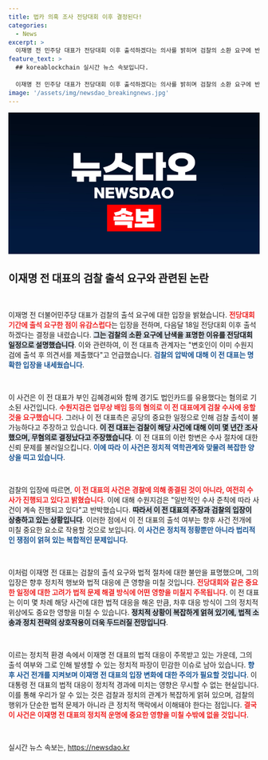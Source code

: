 ```yaml
---
title: 법카 의혹 조사 전당대회 이후 결정된다!
categories:
  - News
excerpt: >
  이재명 전 민주당 대표가 전당대회 이후 출석하겠다는 의사를 밝히며 검찰의 소환 요구에 반발했다. 법인카드 유용 의혹에 대한 논란 속, 검찰과의 긴장 관계가 어떻게 풀릴지 주목된다.
feature_text: >
  ## koreablockchain 실시간 뉴스 속보입니다.

  이재명 전 민주당 대표가 전당대회 이후 출석하겠다는 의사를 밝히며 검찰의 소환 요구에 반발했다. 법인카드 유용 의혹에 대한 논란 속, 검찰과의 긴장 관계가 어떻게 풀릴지 주목된다.
image: '/assets/img/newsdao_breakingnews.jpg'
---
```


<p><img src="/assets/img/newsdao_breakingnews.jpg" alt="koreablockchain 속보" /></p>

<h2 data-ke-size="size26">이재명 전 대표의 검찰 출석 요구와 관련된 논란</h2>

<p data-ke-size="size16">&nbsp;</p>

<p>이재명 전 더불어민주당 대표가 검찰의 출석 요구에 대한 입장을 밝혔습니다. <b><span style="color: #ee2323;">전당대회 기간에 출석 요구한 점이 유감스럽다</span></b>는 입장을 전하며, 다음달 18일 전당대회 이후 출석하겠다는 결정을 내렸습니다. <b><span style="background-color: #21538527;">그는 검찰의 소환 요구에 난색을 표명한 이유를 전당대회 일정으로 설명했습니다</span></b>. 이와 관련하여, 이 전 대표측 관계자는 "변호인이 이미 수원지검에 출석 후 의견서를 제출했다"고 언급했습니다. <b><span style="color: #1a5490;">검찰의 압박에 대해 이 전 대표는 명확한 입장을 내세웠습니다</span></b>.</p>

<p data-ke-size="size16">&nbsp;</p>

<p>이 사건은 이 전 대표가 부인 김혜경씨와 함께 경기도 법인카드를 유용했다는 혐의로 기소된 사건입니다. <b><span style="color: #ee2323;">수원지검은 업무상 배임 등의 혐의로 이 전 대표에게 검찰 수사에 응할 것을 요구했습니다</span></b>. 그러나 이 전 대표측은 공당의 중요한 일정으로 인해 검찰 출석이 불가능하다고 주장하고 있습니다. <b><span style="background-color: #21538527;">이 전 대표는 검찰이 해당 사건에 대해 이미 몇 년간 조사했으며, 무혐의로 결정났다고 주장했습니다</span></b>. 이 전 대표의 이런 항변은 수사 절차에 대한 신뢰 문제를 불러일으킵니다. <b><span style="color: #1a5490;">이에 따라 이 사건은 정치적 역학관계와 맞물려 복잡한 양상을 띠고 있습니다</span></b>.</p>

<p data-ke-size="size16">&nbsp;</p>

<p>검찰의 입장에 따르면, <b><span style="color: #ee2323;">이 전 대표의 사건은 경찰에 의해 종결된 것이 아니라, 여전히 수사가 진행되고 있다고 밝혔습니다</span></b>. 이에 대해 수원지검은 "일반적인 수사 준칙에 따라 사건이 계속 진행되고 있다"고 반박했습니다. <b><span style="background-color: #21538527;">따라서 이 전 대표의 주장과 검찰의 입장이 상충하고 있는 상황입니다</span></b>. 이러한 점에서 이 전 대표의 출석 여부는 향후 사건 전개에 미칠 중요한 요소로 작용할 것으로 보입니다. <b><span style="color: #1a5490;">이 사건은 정치적 정황뿐만 아니라 법리적인 쟁점이 얽혀 있는 복합적인 문제입니다</span></b>.</p>

<p data-ke-size="size16">&nbsp;</p>

<p>이처럼 이재명 전 대표는 검찰의 출석 요구와 법적 절차에 대한 불만을 표명했으며, 그의 입장은 향후 정치적 행보와 법적 대응에 큰 영향을 미칠 것입니다. <b><span style="color: #ee2323;">전당대회와 같은 중요한 일정에 대한 고려가 법적 문제 해결 방식에 어떤 영향을 미칠지 주목됩니다</span></b>. 이 전 대표는 이미 몇 차례 해당 사건에 대한 법적 대응을 해온 만큼, 차후 대응 방식이 그의 정치적 위상에도 중요한 영향을 미칠 수 있습니다. <b><span style="background-color: #21538527;">정치적 상황이 복잡하게 얽혀 있기에, 법적 소송과 정치 전략의 상호작용이 더욱 두드러질 전망입니다</span></b>.</p>

<p data-ke-size="size16">&nbsp;</p>

<p>이르는 정치적 환경 속에서 이재명 전 대표의 법적 대응이 주목받고 있는 가운데, 그의 출석 여부와 그로 인해 발생할 수 있는 정치적 파장이 민감한 이슈로 남아 있습니다. <b><span style="color: #1a5490;">향후 사건 전개를 지켜보며 이재명 전 대표의 입장 변화에 대한 주의가 필요할 것입니다</span></b>. 이 대통령 전 대표의 법적 대응이 정치적 경과에 미치는 영향은 무시할 수 없는 현실입니다. 이를 통해 우리가 알 수 있는 것은 검찰과 정치의 관계가 복잡하게 얽혀 있으며, 검찰의 행위가 단순한 법적 문제가 아니라 큰 정치적 맥락에서 이해돼야 한다는 점입니다. <b><span style="color: #ee2323;">결국 이 사건은 이재명 전 대표의 정치적 운명에 중요한 영향을 미칠 수밖에 없을 것입니다</span></b>.</p>

<p data-ke-size="size16">&nbsp;</p>
실시간 뉴스 속보는, <a href="https://newsdao.kr" rel="dofollow">https://newsdao.kr</a>


